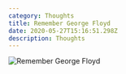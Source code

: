 ```yaml
---
category: Thoughts
title: Remember George Floyd
date: 2020-05-27T15:16:51.298Z
description: Thoughts
---
```

![Remember George Floyd](/img/georgefloyd.jpg "Remember George Floyd")